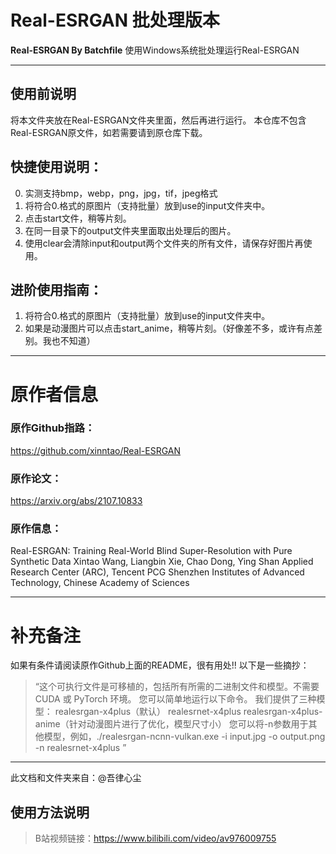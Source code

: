# Real-ESRGAN 批处理版本
**Real-ESRGAN By Batchfile**
使用Windows系统批处理运行Real-ESRGAN

***

## 使用前说明
将本文件夹放在Real-ESRGAN文件夹里面，然后再进行运行。
本仓库不包含Real-ESRGAN原文件，如若需要请到原仓库下载。

## 快捷使用说明：
0. 实测支持bmp，webp，png，jpg，tif，jpeg格式
1. 将符合0.格式的原图片（支持批量）放到use的input文件夹中。
2. 点击start文件，稍等片刻。
3. 在同一目录下的output文件夹里面取出处理后的图片。
4. 使用clear会清除input和output两个文件夹的所有文件，请保存好图片再使用。

## 进阶使用指南：
1. 将符合0.格式的原图片（支持批量）放到use的input文件夹中。
2. 如果是动漫图片可以点击start_anime，稍等片刻。（好像差不多，或许有点差别。我也不知道）

***

# 原作者信息
### 原作Github指路：
https://github.com/xinntao/Real-ESRGAN

### 原作论文：
https://arxiv.org/abs/2107.10833

### 原作信息：
Real-ESRGAN: Training Real-World Blind Super-Resolution with Pure Synthetic Data
Xintao Wang, Liangbin Xie, Chao Dong, Ying Shan
Applied Research Center (ARC), Tencent PCG
Shenzhen Institutes of Advanced Technology, Chinese Academy of Sciences

***

# 补充备注
如果有条件请阅读原作Github上面的README，很有用处!!
以下是一些摘抄：

>   “这个可执行文件是可移植的，包括所有所需的二进制文件和模型。不需要 CUDA 或 PyTorch 环境。
    您可以简单地运行以下命令。
    我们提供了三种模型：
    realesrgan-x4plus（默认）
    realesrnet-x4plus
    realesrgan-x4plus-anime（针对动漫图片进行了优化，模型尺寸小）
    您可以将-n参数用于其他模型，例如，./realesrgan-ncnn-vulkan.exe -i input.jpg -o output.png -n realesrnet-x4plus
    ”

***
此文档和文件夹来自：@吾律心尘
## 使用方法说明
>B站视频链接：https://www.bilibili.com/video/av976009755